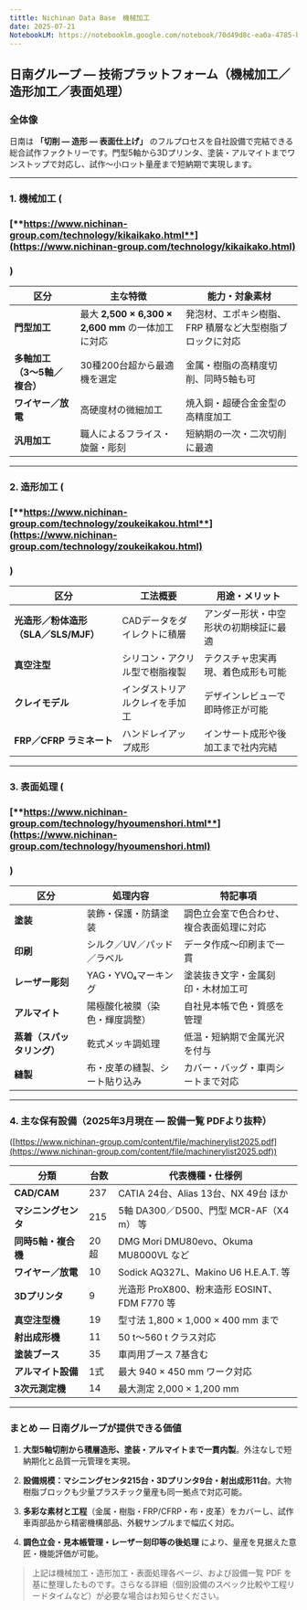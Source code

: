 ```yaml
---
tittle: Nichinan Data Base　機械加工
date: 2025-07-21
NotebookLM: https://notebooklm.google.com/notebook/70d49d8c-ea0a-4785-b594-91855f1bd099
---
```

## **日南グループ — 技術プラットフォーム（機械加工／造形加工／表面処理）**

  

### **全体像**

  

日南は **「切削 ― 造形 ― 表面仕上げ」** のフルプロセスを自社設備で完結できる総合試作ファクトリーです。門型5軸から3Dプリンタ、塗装・アルマイトまでワンストップで対応し、試作〜小ロット量産まで短納期で実現します。

---

### **1. 機械加工 (**

### [**https://www.nichinan-group.com/technology/kikaikako.html**](https://www.nichinan-group.com/technology/kikaikako.html)

### **)**

|**区分**|**主な特徴**|**能力・対象素材**|
|---|---|---|
|**門型加工**|最大 **2,500 × 6,300 × 2,600 mm** の一体加工に対応|発泡材、エポキシ樹脂、FRP 積層など大型樹脂ブロックに対応|
|**多軸加工（3〜5軸／複合）**|30種200台超から最適機を選定|金属・樹脂の高精度切削、同時5軸も可|
|**ワイヤー／放電**|高硬度材の微細加工|焼入銅・超硬合金金型の高精度加工|
|**汎用加工**|職人によるフライス・旋盤・彫刻|短納期の一次・二次切削に最適|

---

### **2. 造形加工 (**

### [**https://www.nichinan-group.com/technology/zoukeikakou.html**](https://www.nichinan-group.com/technology/zoukeikakou.html)

### **)**

|**区分**|**工法概要**|**用途・メリット**|
|---|---|---|
|**光造形／粉体造形（SLA／SLS/MJF）**|CADデータをダイレクトに積層|アンダー形状・中空形状の初期検証に最適|
|**真空注型**|シリコン・アクリル型で樹脂複製|テクスチャ忠実再現、着色成形も可能|
|**クレイモデル**|インダストリアルクレイを手加工|デザインレビューで即時修正が可能|
|**FRP／CFRP ラミネート**|ハンドレイアップ成形|インサート成形や後加工まで社内完結|

---

### **3. 表面処理 (**

### [**https://www.nichinan-group.com/technology/hyoumenshori.html**](https://www.nichinan-group.com/technology/hyoumenshori.html)

### **)**

|**区分**|**処理内容**|**特記事項**|
|---|---|---|
|**塗装**|装飾・保護・防錆塗装|調色立会室で色合わせ、複合表面処理に対応|
|**印刷**|シルク／UV／パッド／ラベル|データ作成〜印刷まで一貫|
|**レーザー彫刻**|YAG・YVO₄マーキング|塗装抜き文字・金属刻印・木材加工可|
|**アルマイト**|陽極酸化被膜（染色・輝度調整）|自社見本帳で色・質感を管理|
|**蒸着（スパッタリング）**|乾式メッキ調処理|低温・短納期で金属光沢を付与|
|**縫製**|布・皮革の縫製、シート貼り込み|カバー・バッグ・車両シートまで対応|

---

### **4. 主な保有設備（2025年3月現在 — 設備一覧 PDFより抜粋）**

  

([https://www.nichinan-group.com/content/file/machinerylist2025.pdf](https://www.nichinan-group.com/content/file/machinerylist2025.pdf))

|**分類**|**台数**|**代表機種・仕様例**|
|---|---|---|
|**CAD/CAM**|237|CATIA 24台、Alias 13台、NX 49台 ほか|
|**マシニングセンタ**|215|5軸 DA300／D500、門型 MCR-AF（X4 m） 等|
|**同時5軸・複合機**|20超|DMG Mori DMU80evo、Okuma MU8000VL など|
|**ワイヤー／放電**|10|Sodick AQ327L、Makino U6 H.E.A.T. 等|
|**3Dプリンタ**|9|光造形 ProX800、粉末造形 EOSINT、FDM F770 等|
|**真空注型機**|19|型寸法 1,800 × 1,000 × 400 mm まで|
|**射出成形機**|11|50 t〜560 t クラス対応|
|**塗装ブース**|35|車両用ブース 7基含む|
|**アルマイト設備**|1式|最大 940 × 450 mm ワーク対応|
|**3次元測定機**|14|最大測定 2,000 × 1,200 mm|

---

### **まとめ — 日南グループが提供できる価値**

1. **大型5軸切削から積層造形、塗装・アルマイトまで一貫内製**。外注なしで短納期化と品質一元管理を実現。
    
2. **設備規模：マシニングセンタ215台・3Dプリンタ9台・射出成形11台**。大物樹脂ブロックも少量プラスチック量産も同一拠点で対応可能。
    
3. **多彩な素材と工程**（金属・樹脂・FRP/CFRP・布・皮革）をカバーし、試作車両部品から精密機構部品、外観サンプルまで幅広く対応。
    
4. **調色立会・見本帳管理・レーザー刻印等の後処理** により、量産を見据えた意匠・機能評価が可能。
    

  

> 上記は機械加工・造形加工・表面処理各ページ、および設備一覧 PDF を基に整理したものです。さらなる詳細（個別設備のスペック比較や工程リードタイムなど）が必要な場合はお知らせください。